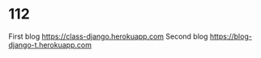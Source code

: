 # 112

First blog https://class-django.herokuapp.com
Second blog https://blog-django-t.herokuapp.com
